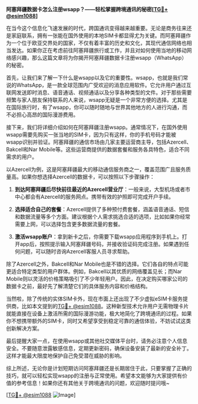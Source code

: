 **阿塞拜疆数据卡怎么注册wsapp？——轻松掌握跨境通讯的秘密[[TG💪+ @esim1088](https://t.me/s/esim1088)]**

在当今这个信息化飞速发展的时代，跨国通讯变得越来越重要。无论是商务往来还是家庭联系，拥有一张能在国外使用的本地SIM卡都显得尤为关键。而阿塞拜疆作为一个位于欧亚交界处的国家，不仅有着丰富的历史和文化，其现代通信网络也相当发达。如果你正在考虑前往阿塞拜疆旅行或工作，并且对如何使用当地的移动网络感兴趣，那么这篇文章将为你揭开阿塞拜疆数据卡注册wsapp（WhatsApp）的秘密。

首先，让我们来了解一下什么是wsapp以及它的重要性。wsapp，也就是我们常说的WhatsApp，是一款全球范围内广受欢迎的消息应用软件。它允许用户通过互联网发送即时消息、语音通话、视频通话以及分享各种类型的文件。对于那些需要频繁与家人朋友保持联系的人来说，wsapp无疑是一个非常方便的选择。尤其是在国际旅行时，有了wsapp，你可以随时随地与世界其他地方的人进行沟通，而不必担心高昂的国际漫游费用。

接下来，我们将详细介绍如何在阿塞拜疆注册wsapp。通常情况下，在国外使用wsapp需要先购买一张当地的SIM卡，因为只有这样，你的手机号码才能被wsapp识别并验证。阿塞拜疆的通信市场由几家主要运营商主导，包括Azercell、Bakcell和Nar Mobile等。这些运营商提供的数据套餐和服务各具特色，适合不同需求的用户。

以Azercell为例，这是阿塞拜疆最大的移动通信服务商之一，覆盖范围广且服务质量高。如果你想选择Azercell的数据卡，可以按照以下步骤操作：

1. **到达阿塞拜疆后尽快前往最近的Azercell营业厅**：一般来说，大型机场或者市中心都会有Azercell的服务网点。携带有效的护照即可完成开户手续。
   
2. **选择适合自己的套餐**：Azercell提供了多种预付费套餐，涵盖语音通话、短信和数据流量等多个方面。建议根据个人需求挑选合适的选项，比如如果你经常需要上网，可以选择包含更多数据流量的套餐。
   
3. **激活wsapp账户**：拿到新卡之后，你需要下载wsapp应用程序到手机上。打开app后，按照提示输入阿塞拜疆号码，并接收验证码完成注册。如果遇到任何问题，可以随时咨询Azercell客服人员寻求帮助。

除了Azercell之外，Bakcell和Nar Mobile也是不错的选择。它们各自的特点可能更适合特定类型的用户群体。例如，Bakcell以其优质的网络覆盖见长；而Nar Mobile则以灵活的价格策略吸引了不少年轻用户。因此，在决定购买哪家公司的数据卡之前，最好先了解清楚它们的具体服务内容和价格结构。

当然啦，除了传统的实体SIM卡外，现在市面上还出现了不少虚拟eSIM卡服务提供商，比如本文提到的[TG💪+ @esim1088](https://t.me/s/esim1088)。这种新型技术允许用户无需物理卡片就能直接在设备上激活所需的国际漫游功能，极大地简化了跨境通讯的过程。如果你不想携带额外的SIM卡，同时又希望享受到稳定可靠的通信体验，不妨试试这类创新解决方案。

最后提醒大家一点，在使用wsapp或其他社交媒体平台时，请务必注意个人信息安全。不要随意泄露敏感信息，定期更新密码，确保设备安装了最新的安全补丁。这样才能最大限度地保护自己免受潜在威胁的影响。

综上所述，无论你是计划短期访问阿塞拜疆还是长期居住于此，只要掌握了正确的技巧，就可以轻松实现wsapp的注册与正常使用。希望本文能够为大家提供有价值的参考信息！如果你还有其他关于跨境通讯的问题，欢迎随时提问哦~

[[TG💪+ @esim1088](https://t.me/s/esim1088) ![Image](https://i.postimg.cc/4NQfJmqS/Snipaste-2025-05-13-00-14-12.png)]